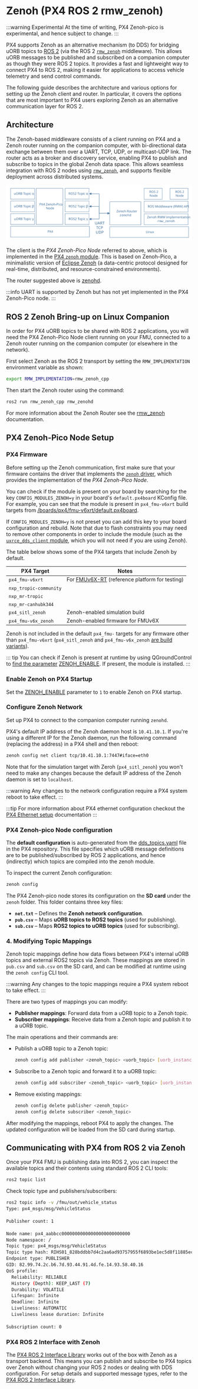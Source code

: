# Zenoh (PX4 ROS 2 rmw_zenoh)

<Badge type="tip" text="main (planned for: PX4 v1.17)" /> <Badge type="warning" text="Experimental" />

:::warning Experimental
At the time of writing, PX4 Zenoh-pico is experimental, and hence subject to change.
:::

PX4 supports Zenoh as an alternative mechanism (to DDS) for bridging uORB topics to [ROS 2](../ros2/user_guide.md) (via the ROS 2 [`rmw_zenoh`](https://github.com/ros2/rmw_zenoh) middleware).
This allows uORB messages to be published and subscribed on a companion computer as though they were ROS 2 topics.
It provides a fast and lightweight way to connect PX4 to ROS 2, making it easier for applications to access vehicle telemetry and send control commands.

The following guide describes the architecture and various options for setting up the Zenoh client and router.
In particular, it covers the options that are most important to PX4 users exploring Zenoh as an alternative communication layer for ROS 2.

## Architecture

The Zenoh-based middleware consists of a client running on PX4 and a Zenoh router running on the companion computer, with bi-directional data exchange between them over a UART, TCP, UDP, or multicast-UDP link.
The router acts as a broker and discovery service, enabling PX4 to publish and subscribe to topics in the global Zenoh data space.
This allows seamless integration with ROS 2 nodes using [`rmw_zenoh`](https://github.com/ros2/rmw_zenoh), and supports flexible deployment across distributed systems.

![Architecture PX4 Zenoh-Pico with ROS 2](../../assets/middleware/zenoh/architecture-px4-zenoh.svg)

The client is the _PX4 Zenoh-Pico Node_ referred to above, which is implemented in the [PX4 `zenoh` module](../modules/modules_driver.md#zenoh).
This is based on Zenoh-Pico, a minimalistic version of [Eclipse Zenoh](https://zenoh.io/) (a data-centric protocol designed for real-time, distributed, and resource-constrained environments).

The router suggested above is [zenohd](https://github.com/eclipse-zenoh/zenoh/tree/main/zenohd).

:::info
UART is supported by Zenoh but has not yet implemented in the PX4 Zenoh-Pico node.
:::

## ROS 2 Zenoh Bring-up on Linux Companion

In order for PX4 uORB topics to be shared with ROS 2 applications, you will need the PX4 Zenoh-Pico Node client running on your FMU, connected to a Zenoh router running on the companion computer (or elsewhere in the network).

First select Zenoh as the ROS 2 transport by setting the `RMW_IMPLEMENTATION` environment variable as shown:

```sh
export RMW_IMPLEMENTATION=rmw_zenoh_cpp
```

Then start the Zenoh router using the command:

```sh
ros2 run rmw_zenoh_cpp rmw_zenohd
```

For more information about the Zenoh Router see the [rmw_zenoh](https://github.com/ros2/rmw_zenoh?tab=readme-ov-file#start-the-zenoh-router) documentation.

## PX4 Zenoh-Pico Node Setup

### PX4 Firmware

Before setting up the Zenoh communication, first make sure that your firmware contains the driver that implements the [`zenoh` driver](../modules/modules_driver.md#zenoh), which provides the implementation of the _PX4 Zenoh-Pico Node_.

You can check if the module is present on your board by searching for the key `CONFIG_MODULES_ZENOH=y` in your board's `default.px4board` KConfig file.
For example, you can see that the module is present in `px4_fmu-v6xrt` build targets from [/boards/px4/fmu-v6xrt/default.px4board](https://github.com/PX4/PX4-Autopilot/blob/main/boards/px4/fmu-v6xrt/default.px4board#L91).

If `CONFIG_MODULES_ZENOH=y` is not preset you can add this key to your board configuration and rebuild.
Note that due to flash constraints you may need to remove other components in order to include the module (such as the [`uxrce_dds_client` module](../modules/modules_system.md#uxrce-dds-client), which you will not need if you are using Zenoh).

The table below shows some of the PX4 targets that include Zenoh by default.

| PX4 Target             | Notes                                                                                       |
| ---------------------- | ------------------------------------------------------------------------------------------- |
| `px4_fmu-v6xrt`        | For [FMUv6X-RT](../flight_controller/nxp_mr_vmu_rt1176.md) (reference platform for testing) |
| `nxp_tropic-community` |                                                                                             |
| `nxp_mr-tropic`        |                                                                                             |
| `nxp_mr-canhubk344`    |                                                                                             |
| `px4_sitl_zenoh`       | Zenoh-enabled simulation build                                                              |
| `px4_fmu-v6x_zenoh`    | Zenoh-enabled firmware for FMUv6X                                                           |

Zenoh is not included in the default `px4_fmu-` targets for any firmware other than `px4_fmu-v6xrt` (`px4_sitl_zenoh` and `px4_fmu-v6x_zenoh` [are build variants](../dev_setup/building_px4.md#px4-make-build-targets)).

::: tip
You can check if Zenoh is present at runtime by using QGroundControl to [find the parameter](../advanced_config/parameters.md#finding-a-parameter) [ZENOH_ENABLE](../advanced_config/parameter_reference.md#ZENOH_ENABLE).
If present, the module is installed.
:::

### Enable Zenoh on PX4 Startup

Set the [ZENOH_ENABLE](../advanced_config/parameter_reference.md#ZENOH_ENABLE) parameter to `1` to enable Zenoh on PX4 startup.

### Configure Zenoh Network

Set up PX4 to connect to the companion computer running `zenohd`.

PX4's default IP address of the Zenoh daemon host is `10.41.10.1`.
If you're using a different IP for the Zenoh daemon, run the following command (replacing the address) in a PX4 shell and then reboot:

```sh
zenoh config net client tcp/10.41.10.1:7447#iface=eth0
```

Note that for the simulation target with Zeroh (`px4_sitl_zenoh`) you won't need to make any changes because the default IP address of the Zenoh daemon is set to `localhost`.

:::warning
Any changes to the network configuration require a PX4 system reboot to take effect.
:::

:::tip
For more information about PX4 ethernet configuration checkout the [PX4 Ethernet setup](../advanced_config/ethernet_setup.md) documentation
:::

### PX4 Zenoh-pico Node configuration

The **default configuration** is auto-generated from the [dds_topics.yaml](../middleware/dds_topics.md) file in the PX4 repository.
This file specifies which uORB message definitions are to be published/subscribed by ROS 2 applications, and hence (indirectly) which topics are compiled into the zenoh module.

To inspect the current Zenoh configuration:

```sh
zenoh config
```

The PX4 Zenoh-pico node stores its configuration on the **SD card** under the `zenoh` folder.
This folder contains three key files:

- **`net.txt`** – Defines the **Zenoh network configuration**.
- **`pub.csv`** – Maps **uORB topics to ROS2 topics** (used for publishing).
- **`sub.csv`** – Maps **ROS2 topics to uORB topics** (used for subscribing).

### 4. Modifying Topic Mappings

Zenoh topic mappings define how data flows between PX4's internal uORB topics and external ROS2 topics via Zenoh.
These mappings are stored in `pub.csv` and `sub.csv` on the SD card, and can be modified at runtime using the `zenoh config` CLI tool.

:::warning
Any changes to the topic mappings require a PX4 system reboot to take effect.
:::

There are two types of mappings you can modify:

- **Publisher mappings**: Forward data from a uORB topic to a Zenoh topic.
- **Subscriber mappings**: Receive data from a Zenoh topic and publish it to a uORB topic.

The main operations and their commands are:

- Publish a uORB topic to a Zenoh topic:

  ```sh
  zenoh config add publisher <zenoh_topic> <uorb_topic> [uorb_instance]
  ```

- Subscribe to a Zenoh topic and forward it to a uORB topic:

  ```sh
  zenoh config add subscriber <zenoh_topic> <uorb_topic> [uorb_instance]
  ```

- Remove existing mappings:

  ```sh
  zenoh config delete publisher <zenoh_topic>
  zenoh config delete subscriber <zenoh_topic>
  ```

After modifying the mappings, reboot PX4 to apply the changes.
The updated configuration will be loaded from the SD card during startup.

## Communicating with PX4 from ROS 2 via Zenoh

Once your PX4 FMU is publishing data into ROS 2, you can inspect the available topics and their contents using standard ROS 2 CLI tools:

```sh
ros2 topic list
```

Check topic type and publishers/subscribers:

```sh
ros2 topic info -v /fmu/out/vehicle_status
Type: px4_msgs/msg/VehicleStatus

Publisher count: 1

Node name: px4_aabbcc00000000000000000000000000
Node namespace: /
Topic type: px4_msgs/msg/VehicleStatus
Topic type hash: RIHS01_828bddbb7d4c2aa6ad93757955f6893be1ec5d8f11885ec7715bcdd76b5226c9
Endpoint type: PUBLISHER
GID: 82.99.74.2c.b6.7d.93.44.91.4d.fe.14.93.58.40.16
QoS profile:
  Reliability: RELIABLE
  History (Depth): KEEP_LAST (7)
  Durability: VOLATILE
  Lifespan: Infinite
  Deadline: Infinite
  Liveliness: AUTOMATIC
  Liveliness lease duration: Infinite

Subscription count: 0
```

### PX4 ROS 2 Interface with Zenoh

The [PX4 ROS 2 Interface Library](../ros2/px4_ros2_interface_lib.md) works out of the box with Zenoh as a transport backend.
This means you can publish and subscribe to PX4 topics over Zenoh without changing your ROS 2 nodes or dealing with DDS configuration.
For setup details and supported message types, refer to the [PX4 ROS 2 Interface Library](../ros2/px4_ros2_interface_lib.md).
